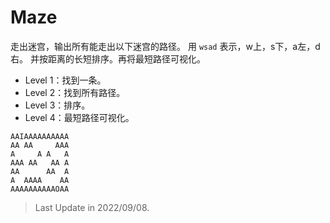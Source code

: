 # Maze

走出迷宫，输出所有能走出以下迷宫的路径。
用 `wsad` 表示，w上，s下，a左，d右。
并按距离的长短排序。再将最短路径可视化。

- Level 1：找到一条。
- Level 2：找到所有路径。
- Level 3：排序。
- Level 4：最短路径可视化。

```
AAIAAAAAAAAAA
AA AA     AAA
A     A A   A
AAA AA   AA A
AA      AA  A
A  AAAA    AA
AAAAAAAAAAOAA
```

> Last Update in 2022/09/08.